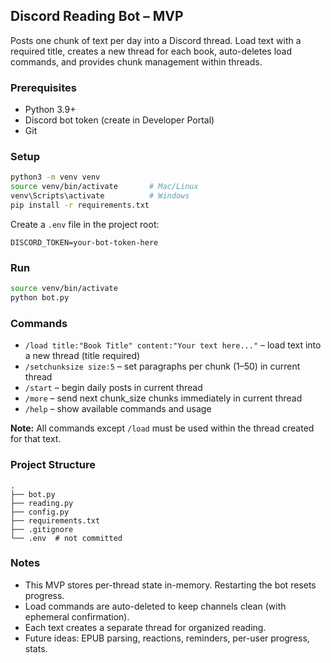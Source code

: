 ## Discord Reading Bot – MVP

Posts one chunk of text per day into a Discord thread. Load text with a required title, creates a new thread for each book, auto-deletes load commands, and provides chunk management within threads.

### Prerequisites
- Python 3.9+
- Discord bot token (create in Developer Portal)
- Git

### Setup
```bash
python3 -m venv venv
source venv/bin/activate       # Mac/Linux
venv\Scripts\activate          # Windows
pip install -r requirements.txt
```

Create a `.env` file in the project root:
```
DISCORD_TOKEN=your-bot-token-here
```

### Run
```bash
source venv/bin/activate
python bot.py
```

### Commands
- `/load title:"Book Title" content:"Your text here..."` – load text into a new thread (title required)
- `/setchunksize size:5` – set paragraphs per chunk (1–50) in current thread
- `/start` – begin daily posts in current thread
- `/more` – send next chunk_size chunks immediately in current thread
- `/help` – show available commands and usage

**Note:** All commands except `/load` must be used within the thread created for that text.

### Project Structure
```
.
├── bot.py
├── reading.py
├── config.py
├── requirements.txt
├── .gitignore
└── .env  # not committed
```

### Notes
- This MVP stores per-thread state in-memory. Restarting the bot resets progress.
- Load commands are auto-deleted to keep channels clean (with ephemeral confirmation).
- Each text creates a separate thread for organized reading.
- Future ideas: EPUB parsing, reactions, reminders, per-user progress, stats.



